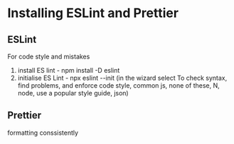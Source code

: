 Installing ESLint and Prettier
===============================

ESLint
----------
For code style and mistakes

1. install ES lint - npm install -D eslint
2. initialise ES Lint - npx eslint --init (in the wizard select To check syntax, find problems, and enforce code style, common js, none of these, N, node, use a popular style 
guide, json)

Prettier
------------
formatting conssistently
